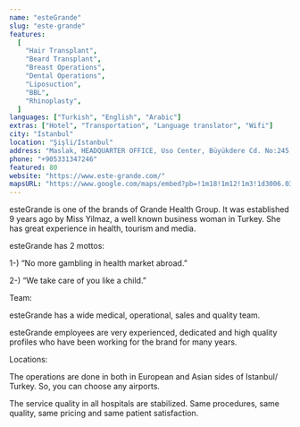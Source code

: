 ```yaml
---
name: "esteGrande"
slug: "este-grande"
features:
  [
    "Hair Transplant",
    "Beard Transplant",
    "Breast Operations",
    "Dental Operations",
    "Liposuction",
    "BBL",
    "Rhinoplasty",
  ]
languages: ["Turkish", "English", "Arabic"]
extras: ["Hotel", "Transportation", "Language translator", "Wifi"]
city: "Istanbul"
location: "Şişli/Istanbul"
address: "Maslak, HEADQUARTER OFFICE, Uso Center, Büyükdere Cd. No:245, 34398 Şişli/İstanbul"
phone: "+905331347246"
featured: 80
website: "https://www.este-grande.com/"
mapsURL: "https://www.google.com/maps/embed?pb=!1m18!1m12!1m3!1d3006.0389924760657!2d29.022573316254032!3d41.11183947929039!2m3!1f0!2f0!3f0!3m2!1i1024!2i768!4f13.1!3m3!1m2!1s0x14cab7f7fa56b2b7%3A0xb2777dc3b1d1ac6!2sesteGrande%20Hair%20Transplant%20and%20Plastic%20Surgery!5e0!3m2!1sen!2str!4v1661296022306!5m2!1sen!2str"
---
```


esteGrande is one of the brands of Grande Health Group. It was established 9 years ago by Miss Yilmaz, a well known business woman in Turkey. She has great experience in health, tourism and media.

esteGrande has 2 mottos:

1-) “No more gambling in health market abroad.”

2-) “We take care of you like a child.”

Team:

esteGrande has a wide medical, operational, sales and quality team.

esteGrande employees are very experienced, dedicated and high quality profiles who have been working for the brand for many years.

Locations:

The operations are done in both in European and Asian sides of Istanbul/ Turkey. So, you can choose any airports.

The service quality in all hospitals are stabilized. Same procedures, same quality, same pricing and same patient satisfaction.
